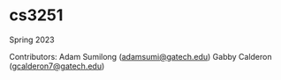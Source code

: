 # cs3251
Spring 2023

Contributors:
Adam Sumilong (adamsumi@gatech.edu)
Gabby Calderon (gcalderon7@gatech.edu)